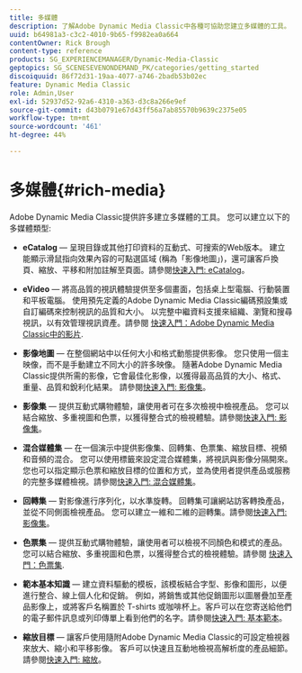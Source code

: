 ```yaml
---
title: 多媒體
description: 了解Adobe Dynamic Media Classic中各種可協助您建立多媒體的工具。
uuid: b64981a3-c3c2-4010-9b65-f9982ea0a664
contentOwner: Rick Brough
content-type: reference
products: SG_EXPERIENCEMANAGER/Dynamic-Media-Classic
geptopics: SG_SCENESEVENONDEMAND_PK/categories/getting_started
discoiquuid: 86f72d31-19aa-4077-a746-2badb53b02ec
feature: Dynamic Media Classic
role: Admin,User
exl-id: 52937d52-92a6-4310-a363-d3c8a266e9ef
source-git-commit: d43b0791e67d43ff56a7ab85570b9639c2375e05
workflow-type: tm+mt
source-wordcount: '461'
ht-degree: 44%

---
```


# 多媒體{#rich-media}

Adobe Dynamic Media Classic提供許多建立多媒體的工具。 您可以建立以下的多媒體類型:

* **eCatalog**  — 呈現目錄或其他打印資料的互動式、可搜索的Web版本。 建立能顯示滑鼠指向效果內容的可點選區域 (稱為「影像地圖」)，還可讓客戶換頁、縮放、平移和附加註解至頁面。請參閱[快速入門: eCatalog](/help/quick-start-ecatalog.md)。

* **eVideo**  — 將高品質的視訊體驗提供至多個畫面，包括桌上型電腦、行動裝置和平板電腦。 使用預先定義的Adobe Dynamic Media Classic編碼預設集或自訂編碼來控制視訊的品質和大小。 以完整中繼資料支援來組織、瀏覽和搜尋視訊，以有效管理視訊資產。請參閱 [快速入門：Adobe Dynamic Media Classic中的影片](/help/quick-start-video.md).

* **影像地圖**  — 在整個網站中以任何大小和格式動態提供影像。 您只使用一個主映像，而不是手動建立不同大小的許多映像。 隨著Adobe Dynamic Media Classic提供所需的影像，它會最佳化影像，以獲得最高品質的大小、格式、重量、品質和銳利化結果。
請參閱[快速入門: 影像集](/help/quick-start-image-sizing.md)。

* **影像集**  — 提供互動式購物體驗，讓使用者可在多次檢視中檢視產品。 您可以結合縮放、多重視圖和色票，以獲得整合式的檢視體驗。請參閱[快速入門: 影像集](/help/quick-start-image-sets.md)。

* **混合媒體集**  — 在一個演示中提供影像集、回轉集、色票集、縮放目標、視頻和音頻的混合。 您可以使用標籤來設定混合媒體集，將視訊與影像分隔開來。您也可以指定顯示色票和縮放目標的位置和方式，並為使用者提供產品或服務的完整多媒體檢視。請參閱[快速入門: 混合媒體集](/help/quick-start-mixed-media-sets.md)。

* **回轉集**  — 對影像進行序列化，以水準旋轉。 回轉集可讓網站訪客轉換產品，並從不同側面檢視產品。 您可以建立一維和二維的迴轉集。請參閱[快速入門: 影像集](/help/quick-start-spin-sets.md)。

* **色票集**  — 提供互動式購物體驗，讓使用者可以檢視不同顏色和模式的產品。 您可以結合縮放、多重視圖和色票，以獲得整合式的檢視體驗。請參閱 [快速入門：色票集](/help/quick-start-swatch-sets.md).

* **範本基本知識**  — 建立資料驅動的模板，該模板結合字型、影像和圖形，以便進行整合、線上個人化和促銷。 例如，將銷售或其他促銷圖形以圖層疊加至產品影像上，或將客戶名稱置於 T-shirts 或咖啡杯上。客戶可以在您寄送給他們的電子郵件訊息或列印傳單上看到他們的名字。請參閱[快速入門: 基本範本](/help/quick-start-template-basics.md)。

* **縮放目標**  — 讓客戶使用隨附Adobe Dynamic Media Classic的可設定檢視器來放大、縮小和平移影像。 客戶可以快速且互動地檢視高解析度的產品細節。請參閱[快速入門: 縮放](/help/quick-start-zoom.md)。
